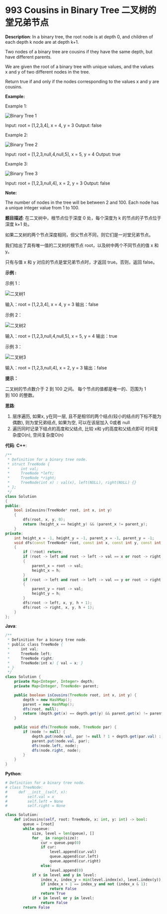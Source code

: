 # 993 Cousins in Binary Tree 二叉树的堂兄弟节点

__Description__:
In a binary tree, the root node is at depth 0, and children of each depth k node are at depth k+1.

Two nodes of a binary tree are cousins if they have the same depth, but have different parents.

We are given the root of a binary tree with unique values, and the values x and y of two different nodes in the tree.

Return true if and only if the nodes corresponding to the values x and y are cousins.

__Example:__

Example 1:

![Binary Tree 1](https://assets.leetcode-cn.com/aliyun-lc-upload/uploads/2019/02/16/q1248-01.png)

Input: root = [1,2,3,4], x = 4, y = 3
Output: false

Example 2:

![Binary Tree 2](https://assets.leetcode-cn.com/aliyun-lc-upload/uploads/2019/02/16/q1248-02.png)

Input: root = [1,2,3,null,4,null,5], x = 5, y = 4
Output: true

Example 3:

![Binary Tree 3](https://assets.leetcode-cn.com/aliyun-lc-upload/uploads/2019/02/16/q1248-03.png)

Input: root = [1,2,3,null,4], x = 2, y = 3
Output: false

__Note:__

The number of nodes in the tree will be between 2 and 100.
Each node has a unique integer value from 1 to 100.

__题目描述__:
在二叉树中，根节点位于深度 0 处，每个深度为 k 的节点的子节点位于深度 k+1 处。

如果二叉树的两个节点深度相同，但父节点不同，则它们是一对堂兄弟节点。

我们给出了具有唯一值的二叉树的根节点 root，以及树中两个不同节点的值 x 和 y。

只有与值 x 和 y 对应的节点是堂兄弟节点时，才返回 true。否则，返回 false。

__示例 :__

示例 1：

![二叉树1](https://assets.leetcode-cn.com/aliyun-lc-upload/uploads/2019/02/16/q1248-01.png)

输入：root = [1,2,3,4], x = 4, y = 3
输出：false

示例 2：

![二叉树2](https://assets.leetcode-cn.com/aliyun-lc-upload/uploads/2019/02/16/q1248-02.png)

输入：root = [1,2,3,null,4,null,5], x = 5, y = 4
输出：true

示例 3：

![二叉树3](https://assets.leetcode-cn.com/aliyun-lc-upload/uploads/2019/02/16/q1248-03.png)

输入：root = [1,2,3,null,4], x = 2, y = 3
输出：false

__提示：__

二叉树的节点数介于 2 到 100 之间。
每个节点的值都是唯一的、范围为 1 到 100 的整数。

__思路__:

1. 层序遍历, 如果x, y在同一层, 且不是相邻的两个结点(较小的结点的下标不能为偶数), 则为堂兄弟结点, 如果为空, 可以在该层加入 0或者 null
2. 遍历同时记录下结点的高度和父结点, 比较 x和 y的高度和父结点即可
时间复杂度O(n), 空间复杂度O(n)

__代码__:
__C++__:

```C++
/**
 * Definition for a binary tree node.
 * struct TreeNode {
 *     int val;
 *     TreeNode *left;
 *     TreeNode *right;
 *     TreeNode(int x) : val(x), left(NULL), right(NULL) {}
 * };
 */
class Solution 
{
public:
    bool isCousins(TreeNode* root, int x, int y) 
    {
        dfs(root, x, y, 0);
        return (height_x == height_y) && (parent_x != parent_y);
    }
private:
    int height_x = -1, height_y = -1, parent_x = -1, parent_y = -1;
    void dfs(const TreeNode* root, const int x, const int y, const int h)
    {
        if (!root) return;
        if (root -> left and root -> left -> val == x or root -> right and root -> right -> val == x)
        {
            parent_x = root -> val;
            height_x = h;
        }
        if (root -> left and root -> left -> val == y or root -> right and root -> right -> val == y)
        {
            parent_y = root -> val;
            height_y = h;
        }
        dfs(root -> left, x, y, h + 1);
        dfs(root -> right, x, y, h + 1);
    }
};
```

__Java__:

```Java
/**
 * Definition for a binary tree node.
 * public class TreeNode {
 *     int val;
 *     TreeNode left;
 *     TreeNode right;
 *     TreeNode(int x) { val = x; }
 * }
 */
class Solution {
    private Map<Integer, Integer> depth;
    private Map<Integer, TreeNode> parent;

    public boolean isCousins(TreeNode root, int x, int y) {
        depth = new HashMap();
        parent = new HashMap();
        dfs(root, null);
        return (depth.get(x) == depth.get(y) && parent.get(x) != parent.get(y));
    }

    public void dfs(TreeNode node, TreeNode par) {
        if (node != null) {
            depth.put(node.val, par != null ? 1 + depth.get(par.val) : 0);
            parent.put(node.val, par);
            dfs(node.left, node);
            dfs(node.right, node);
        }
    }
}
```

__Python__:

```Python
# Definition for a binary tree node.
# class TreeNode:
#     def __init__(self, x):
#         self.val = x
#         self.left = None
#         self.right = None

class Solution:
    def isCousins(self, root: TreeNode, x: int, y: int) -> bool:
        queue = [root]
        while queue:
            size, level = len(queue), []
            for _ in range(size):
                cur = queue.pop(0)
                if cur:
                    level.append(cur.val)
                    queue.append(cur.left)
                    queue.append(cur.right)
                else:
                    level.append(0)
            if x in level and y in level:
                index_x, index_y = min(level.index(x), level.index(y)), max(level.index(x), level.index(y))
                if index_x + 1 == index_y and not (index_x & 1):
                    return False
                return True
            if x in level or y in level:
                return False
        return False
```
